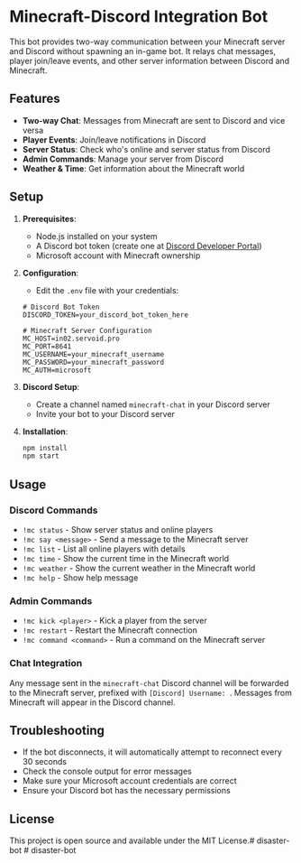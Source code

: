 # Minecraft-Discord Integration Bot

This bot provides two-way communication between your Minecraft server and Discord without spawning an in-game bot. It relays chat messages, player join/leave events, and other server information between Discord and Minecraft.

## Features

- **Two-way Chat**: Messages from Minecraft are sent to Discord and vice versa
- **Player Events**: Join/leave notifications in Discord
- **Server Status**: Check who's online and server status from Discord
- **Admin Commands**: Manage your server from Discord
- **Weather & Time**: Get information about the Minecraft world

## Setup

1. **Prerequisites**:
   - Node.js installed on your system
   - A Discord bot token (create one at [Discord Developer Portal](https://discord.com/developers/applications))
   - Microsoft account with Minecraft ownership

2. **Configuration**:
   - Edit the `.env` file with your credentials:
   ```
   # Discord Bot Token
   DISCORD_TOKEN=your_discord_bot_token_here

   # Minecraft Server Configuration
   MC_HOST=in02.servoid.pro
   MC_PORT=8641
   MC_USERNAME=your_minecraft_username
   MC_PASSWORD=your_minecraft_password
   MC_AUTH=microsoft
   ```

3. **Discord Setup**:
   - Create a channel named `minecraft-chat` in your Discord server
   - Invite your bot to your Discord server

4. **Installation**:
   ```bash
   npm install
   npm start
   ```

## Usage

### Discord Commands

- `!mc status` - Show server status and online players
- `!mc say <message>` - Send a message to the Minecraft server
- `!mc list` - List all online players with details
- `!mc time` - Show the current time in the Minecraft world
- `!mc weather` - Show the current weather in the Minecraft world
- `!mc help` - Show help message

### Admin Commands

- `!mc kick <player>` - Kick a player from the server
- `!mc restart` - Restart the Minecraft connection
- `!mc command <command>` - Run a command on the Minecraft server

### Chat Integration

Any message sent in the `minecraft-chat` Discord channel will be forwarded to the Minecraft server, prefixed with `[Discord] Username: `. Messages from Minecraft will appear in the Discord channel.

## Troubleshooting

- If the bot disconnects, it will automatically attempt to reconnect every 30 seconds
- Check the console output for error messages
- Make sure your Microsoft account credentials are correct
- Ensure your Discord bot has the necessary permissions

## License

This project is open source and available under the MIT License.#   d i s a s t e r - b o t  
 #   d i s a s t e r - b o t  
 